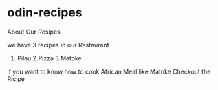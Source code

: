 # odin-recipes
About Our Resipes

we have 3 recipes in our Restaurant 
1. Pilau
2.Pizza
3.Matoke

if you want to know how to cook African Meal like Matoke Checkout the Ricipe